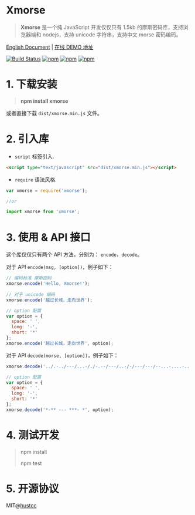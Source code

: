# Xmorse

> **Xmorse** 是一个纯 JavaScript 开发仅仅只有 1.5kb 的摩斯密码库，支持浏览器端和 nodejs，支持 unicode 字符串，支持中文 morse 密码编码。

[English Document](README.md) | [在线 DEMO 地址](http://git.hust.cc/xmorse/) 

[![Build Status](https://travis-ci.org/hustcc/xmorse.svg?branch=master)](https://travis-ci.org/hustcc/xmorse) [![npm](https://img.shields.io/npm/v/xmorse.svg?style=flat-square)](https://www.npmjs.com/package/xmorse) [![npm](https://img.shields.io/npm/dt/xmorse.svg?style=flat-square)](https://www.npmjs.com/package/xmorse) [![npm](https://img.shields.io/npm/l/xmorse.svg?style=flat-square)](https://www.npmjs.com/package/xmorse)


# 1. 下载安装

> **npm install xmorse**

或者直接下载 `dist/xmorse.min.js` 文件。


# 2. 引入库

 - `script` 标签引入.

```html
<script type="text/javascript" src="dist/xmorse.min.js"></script>
```

 - `require` 语法风格.

```js
var xmorse = require('xmorse');

//or

import xmorse from 'xmorse';
```


# 3. 使用 & API 接口

这个库仅仅只有两个 API 方法，分别为： `encode`，`decode`。

对于 API `encode(msg, [option])`，例子如下：

```js
// 编码标准 摩斯密码
xmorse.encode('Hello, Xmorse!');
  
// 对于 unicode 编码
xmorse.encode('越过长城，走向世界');

// option 配置
var option = {
  space: ' ',
  long: '-',
  short: '*'
};
xmorse.encode('越过长城，走向世界', option);
```

对于 API `decode(morse, [option])`，例子如下：

```js
xmorse.decode('../.-../---/...-/./-.--/---/..-/-/---/---/--...-....-...-/-..---..-.-----/---..-...--...-/-..----.--.....');

// option 配置
var option = {
  space: ' ',
  long: '-',
  short: '*'
};
xmorse.decode('*-** --- ***- *', option);
```


# 4. 测试开发

> npm install
> 
> npm test


# 5. 开源协议

MIT@[hustcc](https://github.com/hustcc)